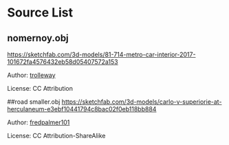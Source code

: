 # Source List

## nomernoy.obj
<https://sketchfab.com/3d-models/81-714-metro-car-interior-2017-101672fa4576432eb58d05407572a153>

Author: [trolleway](https://sketchfab.com/trolleway)

License: CC Attribution

##road smaller.obj
<https://sketchfab.com/3d-models/carlo-v-superiorie-at-herculaneum-e3ebf10441794c8bac02f0eb118bb884>

Author: [fredpalmer101](https://sketchfab.com/fredpalmer101)

License: CC Attribution-ShareAlike